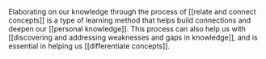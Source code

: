 Elaborating on our knowledge through the process of [[relate and connect concepts]] is a type of learning method that helps build connections and deepen our [[personal knowledge]]. This process can also help us with [[discovering and addressing weaknesses and gaps in knowledge]], and is essential in helping us [[differentiate concepts]].